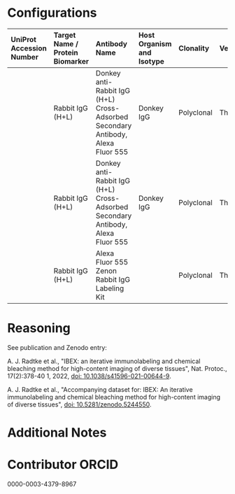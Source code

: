 # Configurations

| UniProt Accession Number   | Target Name / Protein Biomarker   | Antibody Name                                                                   | Host Organism and Isotype   | Clonality   | Vendor   | Catalog Number   | Conjugate   | RRID      | Application   | Method           | Tissue Preservation   | Tissue       | Detergent         | Antigen Retrieval Conditions   | Dye Inactivation Conditions                                            | Result   | Agree        | Disagree   |
|:---------------------------|:----------------------------------|:--------------------------------------------------------------------------------|:----------------------------|:------------|:---------|:-----------------|:------------|:----------|:--------------|:-----------------|:----------------------|:-------------|:------------------|:-------------------------------|:-----------------------------------------------------------------------|:---------|:-------------|:-----------|
|                            | Rabbit IgG (H+L)                  | Donkey anti-Rabbit IgG (H+L) Cross-Adsorbed Secondary Antibody, Alexa Fluor 555 | Donkey IgG                  | Polyclonal  | Thermo   | A-31572          | AF555       | AB_162543 | IHC-P         | IBEX2D Automated | FFPE                  | Human kidney | 0.3% Triton-X-100 | AR6 for 40 minutes at 95C      | 0.5 mg/ml LiBH4 10 minutes continuous exchange with automated protocol | Success  | [+](#reason1) |            |
|                            | Rabbit IgG (H+L)                  | Donkey anti-Rabbit IgG (H+L) Cross-Adsorbed Secondary Antibody, Alexa Fluor 555 | Donkey IgG                  | Polyclonal  | Thermo   | A-31572          | AF555       | AB_162543 | IHC-Fr        | IBEX2D Manual    | 1% PFA Fixed Frozen   | Human liver  | 0.3% Triton-X-100 |                                | 1 mg/ml LiBH4 15 minutes                                               | Success  | [+](#reason1) |            |
|                            | Rabbit IgG (H+L)                  | Alexa Fluor 555 Zenon Rabbit IgG Labeling Kit                                   |                             | Polyclonal  | Thermo   | Z25305           | AF555       |           | IHC-Fr        | IBEX2D Manual    | 1% PFA Fixed Frozen   | Human liver  | 0.3% Triton-X-100 |                                | 1 mg/ml LiBH4 15 minutes                                               | Success  | [+](#reason1) |            |

# Reasoning

<a name="reason1"></a>
See publication and Zenodo entry:

A. J. Radtke et al., "IBEX: an iterative immunolabeling and chemical bleaching
 method for high-content imaging of diverse tissues", Nat. Protoc., 17(2):378-40
1, 2022, [doi: 10.1038/s41596-021-00644-9](https://doi.org/10.1038/s41596-021-00644-9).

A. J. Radtke et al., "Accompanying dataset for: IBEX: An iterative immunolabeling and chemical 
bleaching method for high-content imaging of diverse tissues",
[doi: 10.5281/zenodo.5244550](https://doi.org/10.5281/zenodo.5244551).


# Additional Notes

# Contributor ORCID

0000-0003-4379-8967
